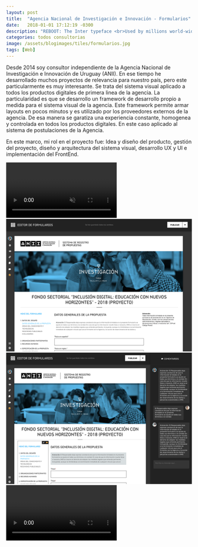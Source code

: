 ```yaml
---
layout: post
title:  "Agencia Nacional de Investigación e Innovación - Formularios"
date:   2018-01-01 17:12:19 -0300
description: "REBOOT: The Inter typeface <br>Used by millions world-wide, including big names like Unity, Pixar, GitHub, Mozilla, Figma and many others."
categories: todos consultorias
image: /assets/blogimages/tiles/formularios.jpg
tags: [Web]
---
```

Desde 2014 soy consultor independiente de la Agencia Nacional de Investigación e Innovación de Uruguay (ANII). En ese tiempo he desarrollado muchos proyectos de relevancia para nuestro país, pero este particularmente es muy interesante. Se trata del sistema visual aplicado a todos los productos digitales de primera linea de la agencia. La particularidad es que se desarrollo un framework de desarrollo propio a medida para el sistema visual de la agencia. Este framework permite armar layouts en pocos minutos y es utilizado por los proveedores externos de la agencia. De esa manera se garatiza una experiencia constante, homogenea y controlada en todos los productos digitales. En este caso aplicado al sistema de postulaciones de la Agencia. 

En este marco, mi rol en el proyecto fue: Idea y diseño del producto, gestión del proyecto, diseño y arquitectura del sistema visual, desarrollo UX y UI e implementación del FrontEnd.

<video autobuffer autoPlay loop muted><source src="/assets/blogimages/formularios-1.mp4" type="video/mp4" /></video>
<img class="post-image-full" src="/assets/blogimages/formularios-2.jpg">
<img class="post-image-full" src="/assets/blogimages/formularios-3.jpg">
<video autobuffer autoPlay loop muted><source src="/assets/blogimages/formularios-4.mp4" type="video/mp4" /></video>


